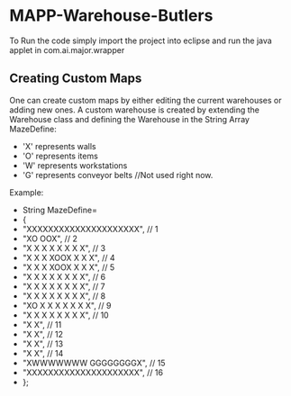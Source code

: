 # MAPP-Warehouse-Butlers
To Run the code simply import the project into eclipse and run the java applet in com.ai.major.wrapper

## Creating Custom Maps
One can create custom maps by either editing the current warehouses or adding new ones. A custom warehouse is created by extending the Warehouse class and defining the Warehouse in the String Array MazeDefine:
- 'X' represents walls
- 'O' represents items
- 'W' represents workstations
- 'G' represents conveyor belts //Not used right now.

Example:
* String MazeDefine=
 * {
  * "XXXXXXXXXXXXXXXXXXXXX",	// 1
  * "XO                OOX",	// 2
  * "X  X  X  X  X  X  X X",	// 3
  * "X  X  X  XOOX  X  X X",	// 4
  * "X  X  X  XOOX  X  X X",	// 5
  * "X  X  X  X  X  X  X X",	// 6
  * "X  X  X  X  X  X  X X",	// 7
  * "X  X  X  X  X  X  X X",	// 8
  * "XO X  X  X  X  X  X X",	// 9
  * "X  X  X  X  X  X  X X",	// 10
  * "X                   X",	// 11
  * "X                   X",	// 12
  * "X                   X",	// 13
  * "X                   X",	// 14
  * "XWWWWWWW    GGGGGGGGX",	// 15
  * "XXXXXXXXXXXXXXXXXXXXX",	// 16
 * };